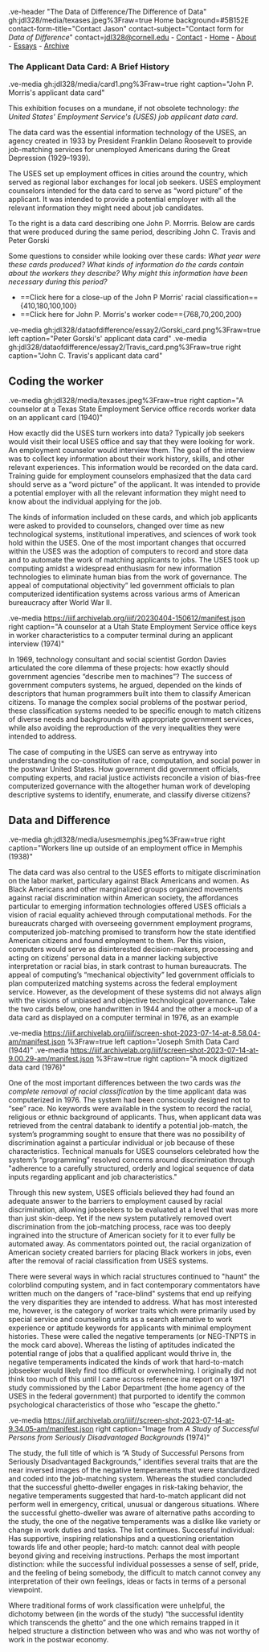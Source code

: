 .ve-header "The Data of Difference/The Difference of Data" gh:jdl328/media/texases.jpeg%3Fraw=true Home background=#5B152E contact-form-title="Contact Jason" contact-subject="Contact form for _Data of Difference_" contact=jdl328@cornell.edu
    - [Contact](contact)
    - [Home](/)
    - [About](/about1)
    - [Essays](/essays)
    - [Archive](//archive.org/details/@jason_ludwig416)



### The Applicant Data Card: A Brief History
.ve-media gh:jdl328/media/card1.png%3Fraw=true right caption="John P. Morris's applicant data card"

This exhibition focuses on a mundane, if not obsolete technology: *the United States' Employment Service's (USES) job applicant data card.*

The data card was the essential information technology of the USES, an agency  created in 1933 by President Franklin Delano Roosevelt to provide job-matching services for unemployed Americans during the Great Depression (1929–1939).

The USES set up employment offices in cities around the country, which served as regional labor exchanges for local job seekers. USES employment counselors intended for the data card to serve as “word picture” of the applicant. It was intended to provide a potential employer with all the relevant information they might need about job candidates.

To the right is a data card describing one John P. Morrris. Below are cards that were produced during the same period, describing John C. Travis and Peter Gorski

Some questions to consider while looking over these cards: *What year were these cards produced?* *What kinds of information do the cards contain about the workers they describe?*  *Why might this information have been necessary during this period?*

- ==Click here for a close-up of the John P Morris' racial classification=={410,180,100,100}
- ==Click here for John P. Morris's worker code=={768,70,200,200} 

.ve-media gh:jdl328/dataofdifference/essay2/Gorski_card.png%3Fraw=true left  caption="Peter Gorski's' applicant data card"
.ve-media gh:jdl328/dataofdifference/essay2/Travis_card.png%3Fraw=true right  caption="John C. Travis's applicant data card"

    
##  Coding the worker 
.ve-media gh:jdl328/media/texases.jpeg%3Fraw=true right caption="A counselor at a Texas State Employment Service office records  worker data on an applicant card (1940)"

How exactly did the USES turn workers into data? Typically job seekers would visit their local USES office and say that they were looking for work. An employment counselor would interview them. The goal of the interview was to collect key information about their work history, skills, and other relevant experiences. This information would be recorded on the data card. Training guide for employment counselors emphasized that the data card should serve as a “word picture” of the applicant. It was intended to provide a potential employer with all the relevant information they might need to know about the individual applying for the job.

The kinds of information included on these cards, and which job applicants were asked to provided to counselors, changed over time as new technological systems, institutional imperatives, and sciences of work took hold within the USES. One of the most important changes that occurred within the USES was the adoption of computers to record and store data and to automate the work of matching applicants to jobs. The USES took up computing amidst a widespread enthusiasm for new information technologies to eliminate human bias from the work of governance. The appeal of computational objectivity” led government officials to plan computerized identification systems across various arms of American bureaucracy after World War II. 

.ve-media https://iiif.archivelab.org/iiif/20230404-150612/manifest.json right caption="A counselor at a Utah State Employment Service office keys in worker characteristics to a computer terminal during an applicant interview (1974)"

In 1969, technology consultant and social scientist Gordon Davies articulated the core dilemma of these projects: how exactly should government agencies “describe men to machines”?  The success of government computers systems, he argued, depended on the kinds of descriptors that human programmers built into them to classify American citizens. To manage the complex social problems of the postwar period, these classification systems needed to be specific enough to match citizens of diverse needs and backgrounds with appropriate government services, while also avoiding the reproduction of the very inequalities they were intended to address.

The case of computing in the USES can serve as entryway into understanding the co-constitution of race, computation, and social power in the postwar United States. How government did government officials, computing experts, and racial justice activists reconcile a vision of bias-free computerized governance with the altogether human work of developing descriptive systems to identify, enumerate, and classify diverse citizens?





##  Data and Difference


.ve-media gh:jdl328/media/usesmemphis.jpeg%3Fraw=true right caption="Workers line up outside of an employment office in Memphis (1938)"

The data card was also central to the USES efforts to mitigate discrimination on the labor market, particulary against Black Americans and women. As Black Americans and other marginalized groups organized movements against racial discrimination within American society, the affordances particular to emerging information technologies offered USES officials a vision of racial equality achieved through computational methods. For the bureaucrats charged with overseeing government employment programs, computerized job-matching promised to transform how the state identified American citizens and found employment to them. Per this vision, computers would serve as disinterested decision-makers, processing and acting on citizens’ personal data in a manner lacking subjective interpretation or racial bias, in stark contrast to human bureaucrats. The appeal of computing’s “mechanical objectivity” led government officials to plan computerized matching systems across the federal employment service. However, as the development of these systems did not always align with the visions of unbiased and objective technological governance. Take the two cards below, one handwritten in 1944 and the other a mock-up of a data card as displayed on a computer terminal in 1976, as an example

.ve-media https://iiif.archivelab.org/iiif/screen-shot-2023-07-14-at-8.58.04-am/manifest.json %3Fraw=true left  caption="Joseph Smith Data Card (1944)"
.ve-media https://iiif.archivelab.org/iiif/screen-shot-2023-07-14-at-9.00.29-am/manifest.json %3Fraw=true right  caption="A mock digitized data card (1976)"

One of the most important differences between the two cards was *the complete removal of racial classification* by the time applicant data was computerized in 1976. The system had been consciously designed not to “see” race. No keywords were available in the system to record the racial, religious or ethnic background of applicants. Thus, when applicant data was retrieved from the central databank to identify a potential job-match, the system’s programming sought to ensure that there was no possibility of discrimination against a particular individual or job because of these characteristics. Technical manuals for USES counselors celebrated how the system’s “programming” resolved concerns around discrimination through "adherence to a carefully structured, orderly and logical sequence of data inputs regarding applicant and job characteristics."

Through this new system, USES officials believed they had found an adequate answer to the barriers to employment caused by racial discrimination, allowing jobseekers to be evaluated at a level that was more than just skin-deep. Yet if the new system putatively removed overt discrimination from the job-matching process, race was too deeply ingrained into the structure of American society for it to ever fully be automated away. As commentators pointed out, the racial organization of American society created barriers for placing Black workers in jobs, even after the removal of racial classification from USES systems. 

There were several ways in which racial structures continued to "haunt" the colorblind computing system, and in fact contemporary commentators have written much on the dangers of "race-blind" systems that end up reifying the very disparities they are intended to address. What has most interested me, however, is the category of worker traits which were primarily used by special service and counseling units as a search alternative to work experience or aptitude keywords for applicants with minimal employment histories. These were called the negative temperaments (or NEG-TNPTS in the mock card above). Whereas the listing of aptitudes indicated the potential range of jobs that a qualified applicant would thrive in, the  negative temperaments indicated the kinds of work that hard-to-match jobseeker would likely find too difficult or overwhelming.  I originally did not think too much of this until I came across reference ina  report on a 1971 study commissioned by the Labor Department (the home agency of the USES in the federal government) that purported to identify the common psychological characteristics of those who “escape the ghetto.”

.ve-media https://iiif.archivelab.org/iiif//screen-shot-2023-07-14-at-9.34.05-am/manifest.json right caption="Image from *A Study of Successful Persons from Seriously Disadvantaged Backgrounds* (1974)"

The study, the full title of which is “A Study of Successful Persons from Seriously Disadvantaged Backgrounds,” identifies several traits that are the near inversed images of the negative temperaments that were standardized and coded into the job-matching system. Whereas the studied concluded that the successful ghetto-dweller engages in risk-taking behavior, the negative temperaments suggested that hard-to-match applicant did not perform well in emergency, critical, unusual or dangerous situations. Where the successful ghetto-dweller was aware of alternative paths according to the study, the one of the negative temperaments was a dislike like variety or change in work duties and tasks. The list continues. Successful individual: Has supportive, inspiring relationships and a questioning orientation towards life and other people; hard-to match: cannot deal with people beyond giving and receiving instructions. Perhaps the most important distinction: while the successful individual possesses a sense of self, pride, and the feeling of being somebody, the difficult to match cannot convey any interpretation of their own feelings, ideas or facts in terms of a personal viewpoint. 

Where traditional forms of work classification were unhelpful, the dichotomy between (in the words of the study) “the successful identity which transcends the ghetto” and the one which remains trapped in it helped structure a distinction between who was and who was not worthy of work in the postwar economy. 









